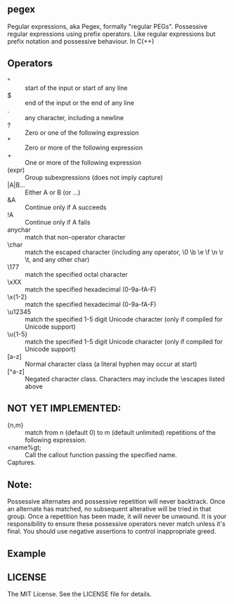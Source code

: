 ## pegex

Pegular expressions, aka Pegex, formally "regular PEGs".
Possessive regular expressions using prefix operators.
Like regular expressions but prefix notation and possessive behaviour.
In C(++)

## Operators
<dl>
<dt> ^ </dt>		<dd> start of the input or start of any line </dd>
<dt> $ </dt>		<dd> end of the input or the end of any line </dd>
<dt> . </dt>		<dd> any character, including a newline </dd>
<dt> ? </dt>		<dd> Zero or one of the following expression </dd>
<dt> * </dt>		<dd> Zero or more of the following expression </dd>
<dt> + </dt>		<dd> One or more of the following expression </dd>
<dt> (expr) </dt>	<dd> Group subexpressions (does not imply capture) </dd>
<dt> |A|B... </dt>	<dd> Either A or B (or ...) </dd>
<dt> &A </dt>		<dd> Continue only if A succeeds </dd>
<dt> !A </dt>		<dd> Continue only if A fails </dd>
<dt> anychar </dt>	<dd> match that non-operator character </dd>
<dt> \char </dt>	<dd> match the escaped character (including any operator, \0 \b \e \f \n \r \t, and any other char) </dd>
<dt> \177 </dt>		<dd> match the specified octal character </dd>
<dt> \xXX </dt>		<dd> match the specified hexadecimal (0-9a-fA-F) </dd>
<dt> \x{1-2} </dt>	<dd> match the specified hexadecimal (0-9a-fA-F) </dd>
<dt> \u12345 </dt>	<dd> match the specified 1-5 digit Unicode character (only if compiled for Unicode support) </dd>
<dt> \u{1-5} </dt>	<dd> match the specified 1-5 digit Unicode character (only if compiled for Unicode support) </dd>
<dt> [a-z] </dt>	<dd> Normal character class (a literal hyphen may occur at start) </dd>
<dt> [^a-z] </dt>	<dd> Negated character class. Characters may include the \escapes listed above </dd>
</dl>

## NOT YET IMPLEMENTED:
<dl>
<dt> {n,m} </dt>	<dd> match from n (default 0) to m (default unlimited) repetitions of the following expression. </dd>
<dt> &lt;name%gt; </dt>	<dd> Call the callout function passing the specified name. </dd>
<dt> Captures. </dt>

## Note:
Possessive alternates and possessive repetition will never backtrack.
Once an alternate has matched, no subsequent alterative will be tried in that group.
Once a repetition has been made, it will never be unwound.
It is your responsibility to ensure these possessive operators never match unless it's final.
You should use negative assertions to control inappropriate greed.

## Example

## LICENSE

The MIT License. See the LICENSE file for details.

